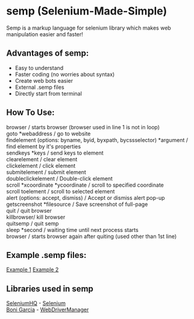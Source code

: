 # semp (Selenium-Made-Simple)
Semp is a markup language for selenium library which makes web manipulation easier and faster!

## Advantages of semp:
- Easy to understand
- Faster coding (no worries about syntax)
- Create web bots easier
- External .semp files
- Directly start from terminal

## How To Use:
browser / starts browser (browser used in line 1 is not in loop) \
goto *webaddress / go to website \
findelement (options: byname, byid, byxpath, bycssselector) *argument / find element by it's properties \
sendkeys *keys / send keys to element\
clearelement / clear element \
clickelement / click element \
submitelement / submit element \
doubleclickelement / Double-click element \
scroll *xcoordinate *ycoordinate / scroll to specified coordinate \
scroll toelement / scroll to selected element \
alert (options: accept, dismiss) / Accept or dismiss alert pop-up \
getscreenshot *filesource / Save screenshot of full-page \
quit / quit browser \
killbrowser/ kill browser \
quitsemp / quit semp \
sleep *second / waiting time until next process starts \
browser / starts browser again after quiting (used other than 1st line)

## Example .semp files:
[Example 1]()
[Example 2]()

## Libraries used in semp
[SeleniumHQ](https://github.com/SeleniumHQ) - [Selenium](https://github.com/SeleniumHQ/selenium) \
[Boni Garcia](https://github.com/bonigarcia/) - [WebDriverManager](https://github.com/bonigarcia/webdrivermanager)
